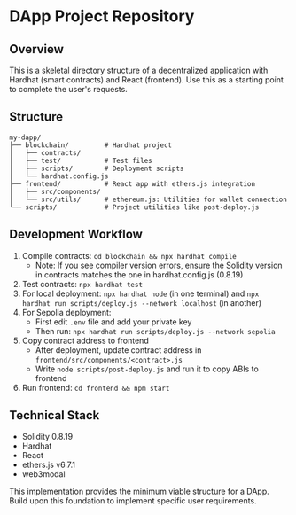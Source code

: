 # DApp Project Repository

## Overview
This is a skeletal directory structure of a decentralized application with Hardhat (smart contracts) and React (frontend). Use this as a starting point to complete the user's requests.

## Structure
```
my-dapp/
├── blockchain/         # Hardhat project
│   ├── contracts/      
│   ├── test/           # Test files
│   ├── scripts/        # Deployment scripts
│   └── hardhat.config.js
├── frontend/           # React app with ethers.js integration
│   ├── src/components/ 
│   └── src/utils/      # ethereum.js: Utilities for wallet connection
└── scripts/            # Project utilities like post-deploy.js
```

## Development Workflow
1. Compile contracts: `cd blockchain && npx hardhat compile`
   - Note: If you see compiler version errors, ensure the Solidity version in contracts matches the one in hardhat.config.js (0.8.19)
2. Test contracts: `npx hardhat test`
3. For local deployment: `npx hardhat node` (in one terminal) and `npx hardhat run scripts/deploy.js --network localhost` (in another)
4. For Sepolia deployment: 
   - First edit `.env` file and add your private key
   - Then run: `npx hardhat run scripts/deploy.js --network sepolia`
5. Copy contract address to frontend
   - After deployment, update contract address in `frontend/src/components/<contract>.js`
   - Write `node scripts/post-deploy.js` and run it to copy ABIs to frontend
6. Run frontend: `cd frontend && npm start`

## Technical Stack
- Solidity 0.8.19
- Hardhat
- React
- ethers.js v6.7.1
- web3modal

This implementation provides the minimum viable structure for a DApp. Build upon this foundation to implement specific user requirements.